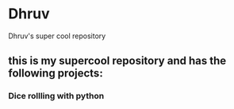 # Dhruv
Dhruv's super cool repository 
## this is my supercool repository and has the following projects:
### Dice rollling with python
